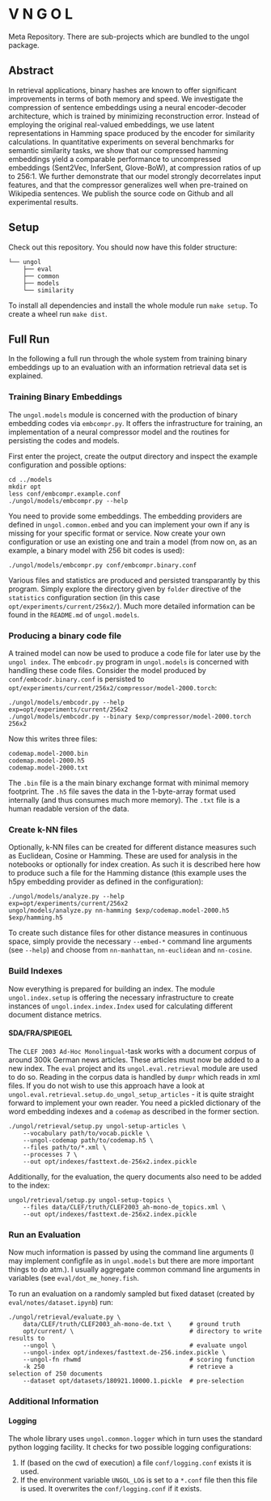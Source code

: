 # V N G O L

Meta Repository. There are sub-projects which are bundled to the ungol package.


## Abstract

In retrieval applications, binary hashes are known to offer
significant improvements in terms of both memory and speed. We
investigate the compression of sentence embeddings using a neural
encoder-decoder architecture, which is trained by minimizing
reconstruction error. Instead of employing the original real-valued
embeddings, we use latent representations in Hamming space produced by
the encoder for similarity calculations. In quantitative experiments
on several benchmarks for semantic similarity tasks, we show that our
compressed hamming embeddings yield a comparable performance to
uncompressed embeddings (Sent2Vec, InferSent, Glove-BoW), at
compression ratios of up to 256:1. We further demonstrate that our
model strongly decorrelates input features, and that the compressor
generalizes well when pre-trained on Wikipedia sentences. We publish
the source code on Github and all experimental results.


## Setup

Check out this repository. You should now have this folder structure:

```
└── ungol
    ├── eval
    ├── common
    ├── models
    └── similarity
```

To install all dependencies and install the whole module run `make
setup`. To create a wheel run `make dist`.


## Full Run

In the following a full run through the whole system from training
binary embeddings up to an evaluation with an information retrieval
data set is explained.

### Training Binary Embeddings

The `ungol.models` module is concerned with the production of binary
embedding codes via `embcompr.py`. It offers the infrastructure for
training, an implementation of a neural compressor model and the
routines for persisting the codes and models.

First enter the project, create the output directory and inspect the
example configuration and possible options:

``` shell
cd ../models
mkdir opt
less conf/embcompr.example.conf
./ungol/models/embcompr.py --help
```

You need to provide some embeddings. The embedding providers are
defined in `ungol.common.embed` and you can implement your own if any
is missing for your specific format or service. Now create your own
configuration or use an existing one and train a model (from now on,
as an example, a binary model with 256 bit codes is used):

``` shell
./ungol/models/embcompr.py conf/embcompr.binary.conf
```

Various files and statistics are produced and persisted transparantly
by this program. Simply explore the directory given by `folder`
directive of the `statistics` configuration section (in this case
`opt/experiments/current/256x2/`). Much more detailed information can
be found in the `README.md` of `ungol.models`.


### Producing a binary code file

A trained model can now be used to produce a code file for later use
by the `ungol index`. The `embcodr.py` program in `ungol.models` is
concerned with handling these code files. Consider the model produced
by `conf/embcodr.binary.conf` is persisted to
`opt/experiments/current/256x2/compressor/model-2000.torch`:

``` shell
./ungol/models/embcodr.py --help
exp=opt/experiments/current/256x2
./ungol/models/embcodr.py --binary $exp/compressor/model-2000.torch 256x2
```

Now this writes three files:

```
codemap.model-2000.bin
codemap.model-2000.h5
codemap.model-2000.txt
```

The `.bin` file is a the main binary exchange format with minimal
memory footprint. The `.h5` file saves the data in the 1-byte-array
format used internally (and thus consumes much more memory). The
`.txt` file is a human readable version of the data.


### Create k-NN files

Optionally, k-NN files can be created for different distance measures
such as Euclidean, Cosine or Hamming. These are used for analysis in
the notebooks or optionally for index creation. As such it is
described here how to produce such a file for the Hamming distance
(this example uses the h5py embedding provider as defined in the
configuration):

``` shell
./ungol/models/analyze.py --help
exp=opt/experiments/current/256x2
ungol/models/analyze.py nn-hamming $exp/codemap.model-2000.h5 $exp/hamming.h5
```

To create such distance files for other distance measures in
continuous space, simply provide the necessary `--embed-*` command
line arguments (see `--help`) and choose from `nn-manhattan`,
`nn-euclidean` and `nn-cosine`.


### Build Indexes

Now everything is prepared for building an index. The module
`ungol.index.setup` is offering the necessary infrastructure to create
instances of `ungol.index.index.Index` used for calculating different
document distance metrics.

#### SDA/FRA/SPIEGEL

The `CLEF 2003 Ad-Hoc Monolingual`-task works with a document corpus
of around 300k German news articles. These articles must now be added
to a new index. The `eval` project and its `ungol.eval.retrieval`
module are used to do so. Reading in the corpus data is handled by
`dumpr` which reads in xml files. If you do not wish to use this
approach have a look at
`ungol.eval.retrieval.setup.do_ungol_setup_articles` - it is quite
straight forward to implement your own reader. You need a pickled
dictionary of the word embedding indexes and a `codemap` as described
in the former section.


``` shell
./ungol/retrieval/setup.py ungol-setup-articles \
    --vocabulary path/to/vocab.pickle \
    --ungol-codemap path/to/codemap.h5 \
    --files path/to/*.xml \
    --processes 7 \
    --out opt/indexes/fasttext.de-256x2.index.pickle
```

Additionally, for the evaluation, the query documents also need to be
added to the index:

``` shell
ungol/retrieval/setup.py ungol-setup-topics \
    --files data/CLEF/truth/CLEF2003_ah-mono-de_topics.xml \
    --out opt/indexes/fasttext.de-256x2.index.pickle
```


### Run an Evaluation

Now much information is passed by using the command line arguments (I
may implement configfile as in `ungol.models` but there are more
important things to do atm.). I usually aggregate common command line
arguments in variables (see `eval/dot_me_honey.fish`.

To run an evaluation on a randomly sampled but fixed dataset (created
by `eval/notes/dataset.ipynb`) run:

``` shell
./ungol/retrieval/evaluate.py \
    data/CLEF/truth/CLEF2003_ah-mono-de.txt \     # ground truth
    opt/current/ \                                # directory to write results to
    --ungol \                                     # evaluate ungol
    --ungol-index opt/indexes/fasttext.de-256.index.pickle \
    --ungol-fn rhwmd                              # scoring function
    -k 250                                        # retrieve a selection of 250 documents
    --dataset opt/datasets/180921.10000.1.pickle  # pre-selection
```



### Additional Information

#### Logging

The whole library uses `ungol.common.logger` which in turn uses the
standard python logging facility. It checks for two possible logging
configurations:

1. If (based on the cwd of execution) a file `conf/logging.conf`
   exists it is used.
2. If the environment variable `UNGOL_LOG` is set to a `*.conf` file
   then this file is used. It overwrites the `conf/logging.conf` if it
   exists.
